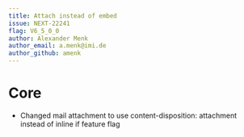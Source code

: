 ```yaml
---
title: Attach instead of embed
issue: NEXT-22241
flag: V6_5_0_0
author: Alexander Menk
author_email: a.menk@imi.de
author_github: amenk
---
```

# Core
* Changed mail attachment to use content-disposition: attachment instead of inline if feature flag
